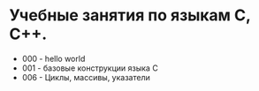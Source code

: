 # Учебные занятия по языкам С, С++.
* 000 - hello world
* 001 - базовые конструкции языка С
* 006 - Циклы, массивы, указатели
